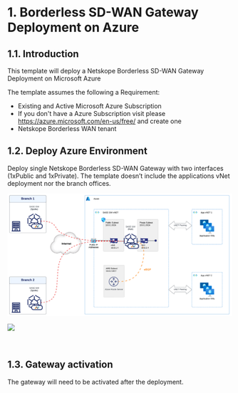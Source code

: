 # 1. Borderless SD-WAN Gateway Deployment on Azure

## 1.1. Introduction

This template will deploy a Netskope Borderless SD-WAN Gateway Deployment on Microsoft Azure

The template assumes the following a Requirement:

- Existing and Active Microsoft Azure Subscription
- If you don't have a Azure Subscription visit please <https://azure.microsoft.com/en-us/free/> and create one
- Netskope Borderless WAN tenant


## 1.2. Deploy Azure Environment

Deploy single Netskope Borderless SD-WAN Gateway with two interfaces (1xPublic and 1xPrivate). The template doesn’t include the applications vNet deployment nor the branch offices.

<p align="center">
<img src="https://github.com/virtualmo/bwan-azure-arm-template/blob/main/Images/Topology.png">
</br>
</p>

[<img src="http://azuredeploy.net/deploybutton.png"/>](https://portal.azure.com/#create/Microsoft.Template/uri/https%3A%2F%2Fraw.githubusercontent.com%2Fvirtualmo%2Fbwan-azure-arm-template%2Fmain%2FazureDeploy.json)

</br>

## 1.3. Gateway activation

The gateway will need to be activated after the deployment.
